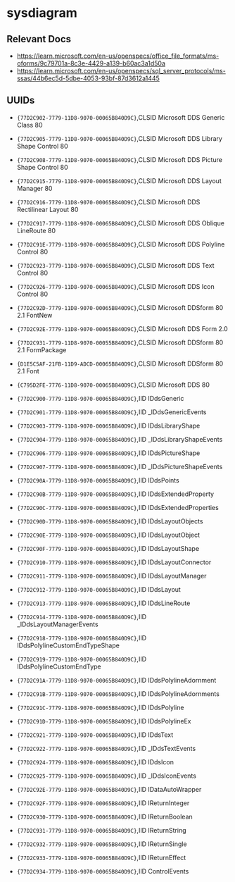 # sysdiagram

## Relevant Docs

- <https://learn.microsoft.com/en-us/openspecs/office_file_formats/ms-oforms/9c79701a-8c3e-4429-a139-b60ac3a1d50a>
- <https://learn.microsoft.com/en-us/openspecs/sql_server_protocols/ms-ssas/44b6ec5d-5dbe-4053-93bf-87d3612a1445>

## UUIDs

- `{77D2C902-7779-11D8-9070-00065B840D9C}`,CLSID Microsoft DDS Generic Class 80
- `{77D2C905-7779-11D8-9070-00065B840D9C}`,CLSID Microsoft DDS Library Shape Control 80
- `{77D2C908-7779-11D8-9070-00065B840D9C}`,CLSID Microsoft DDS Picture Shape Control 80
- `{77D2C915-7779-11D8-9070-00065B840D9C}`,CLSID Microsoft DDS Layout Manager 80
- `{77D2C916-7779-11D8-9070-00065B840D9C}`,CLSID Microsoft DDS Rectilinear Layout 80
- `{77D2C917-7779-11D8-9070-00065B840D9C}`,CLSID Microsoft DDS Oblique LineRoute 80
- `{77D2C91E-7779-11D8-9070-00065B840D9C}`,CLSID Microsoft DDS Polyline Control 80
- `{77D2C923-7779-11D8-9070-00065B840D9C}`,CLSID Microsoft DDS Text Control 80
- `{77D2C926-7779-11D8-9070-00065B840D9C}`,CLSID Microsoft DDS Icon Control 80
- `{77D2C92D-7779-11D8-9070-00065B840D9C}`,CLSID Microsoft DDSform 80 2.1 FontNew
- `{77D2C92E-7779-11D8-9070-00065B840D9C}`,CLSID Microsoft DDS Form 2.0
- `{77D2C931-7779-11D8-9070-00055B840D9C}`,CLSID Microsoft DDSform 80 2.1 FormPackage
- `{D1E5C5AF-21FB-11D9-ADCD-00065B840D9C}`,CLSID Microsoft DDSform 80 2.1 Font
- `{C795D2FE-7776-11D8-9070-00065B840D9C}`,CLSID Microsoft DDS 80

- `{77D2C900-7779-11D8-9070-00065B840D9C}`,IID IDdsGeneric
- `{77D2C901-7779-11D8-9070-00065B840D9C}`,IID _IDdsGenericEvents
- `{77D2C903-7779-11D8-9070-00065B840D9C}`,IID IDdsLibraryShape
- `{77D2C904-7779-11D8-9070-00065B840D9C}`,IID _IDdsLibraryShapeEvents
- `{77D2C906-7779-11D8-9070-00065B840D9C}`,IID IDdsPictureShape
- `{77D2C907-7779-11D8-9070-00065B840D9C}`,IID _IDdsPictureShapeEvents
- `{77D2C90A-7779-11D8-9070-00065B840D9C}`,IID IDdsPoints
- `{77D2C90B-7779-11D8-9070-00065B840D9C}`,IID IDdsExtendedProperty
- `{77D2C90C-7779-11D8-9070-00065B840D9C}`,IID IDdsExtendedProperties
- `{77D2C90D-7779-11D8-9070-00065B840D9C}`,IID IDdsLayoutObjects
- `{77D2C90E-7779-11D8-9070-00065B840D9C}`,IID IDdsLayoutObject
- `{77D2C90F-7779-11D8-9070-00065B840D9C}`,IID IDdsLayoutShape
- `{77D2C910-7779-11D8-9070-00065B840D9C}`,IID IDdsLayoutConnector
- `{77D2C911-7779-11D8-9070-00065B840D9C}`,IID IDdsLayoutManager
- `{77D2C912-7779-11D8-9070-00065B840D9C}`,IID IDdsLayout
- `{77D2C913-7779-11D8-9070-00065B840D9C}`,IID IDdsLineRoute
- `{77D2C914-7779-11D8-9070-00065B840D9C}`,IID _IDdsLayoutManagerEvents
- `{77D2C918-7779-11D8-9070-00065B840D9C}`,IID IDdsPolylineCustomEndTypeShape
- `{77D2C919-7779-11D8-9070-00065B840D9C}`,IID IDdsPolylineCustomEndType
- `{77D2C91A-7779-11D8-9070-00065B840D9C}`,IID IDdsPolylineAdornment
- `{77D2C91B-7779-11D8-9070-00065B840D9C}`,IID IDdsPolylineAdornments
- `{77D2C91C-7779-11D8-9070-00065B840D9C}`,IID IDdsPolyline
- `{77D2C91D-7779-11D8-9070-00065B840D9C}`,IID IDdsPolylineEx
- `{77D2C921-7779-11D8-9070-00065B840D9C}`,IID IDdsText
- `{77D2C922-7779-11D8-9070-00065B840D9C}`,IID _IDdsTextEvents
- `{77D2C924-7779-11D8-9070-00065B840D9C}`,IID IDdsIcon
- `{77D2C925-7779-11D8-9070-00065B840D9C}`,IID _IDdsIconEvents
- `{77D2C92E-7779-11D8-9070-00065B840D9C}`,IID IDataAutoWrapper
- `{77D2C92F-7779-11D8-9070-00065B840D9C}`,IID IReturnInteger
- `{77D2C930-7779-11D8-9070-00065B840D9C}`,IID IReturnBoolean
- `{77D2C931-7779-11D8-9070-00065B840D9C}`,IID IReturnString
- `{77D2C932-7779-11D8-9070-00065B840D9C}`,IID IReturnSingle
- `{77D2C933-7779-11D8-9070-00065B840D9C}`,IID IReturnEffect
- `{77D2C934-7779-11D8-9070-00065B840D9C}`,IID ControlEvents